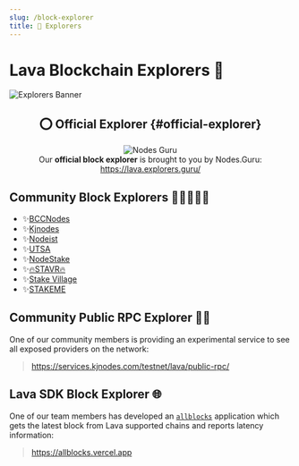 ```yaml
---
slug: /block-explorer
title: 🔭 Explorers
---
```


# Lava Blockchain Explorers 🔭

![Explorers Banner](/img/banner/Explorers-b802a6190fe349c4b6181d3971f81da9.jpg)

<center>

## ⭕ Official Explorer {#official-explorer} 

![Nodes Guru](/img/explorer/nodes_guru.svg) <br />
Our **official block explorer** is brought to you by Nodes.Guru: <br />
https://lava.explorers.guru/

</center>

## Community Block Explorers 🧑🏾‍🤝‍🧑🏾
- ✨[BCCNodes](https://explorer.bccnodes.com/lava-T/)
- ✨[Kjnodes](https://explorer.kjnodes.com/lava-testnet)
- ✨[Nodeist](https://exp.nodeist.net/Lava)
- ✨[UTSA](https://exp.utsa.tech/lava-test)
- ✨[NodeStake](https://explorer.nodestake.top/lava-testnet)
- ✨[🔥STAVR🔥](https://explorer.stavr.tech/lava-testnet)
- ✨[Stake Village](https://exp.stakevillage.net/Lava-testnet)
- ✨[STAKEME](https://lava.exploreme.pro)


## Community Public RPC Explorer 🕵🏼
One of our community members is providing an experimental service to see all exposed providers on the network:
> https://services.kjnodes.com/testnet/lava/public-rpc/

## Lava SDK Block Explorer 🌐 
One of our team members has developed an [`allblocks`](/all-blocks-app) application which gets the latest block from Lava supported chains and reports latency information:
> https://allblocks.vercel.app
